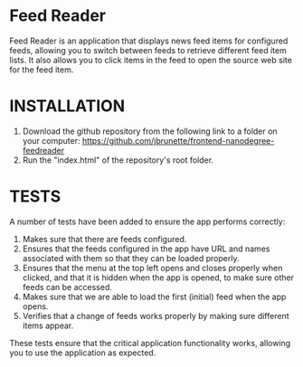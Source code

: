 Feed Reader
===================================
Feed Reader is an application that displays news feed items for configured feeds, allowing you to switch between feeds to retrieve different feed item lists.  It also allows you to click items in the feed to open the source web site for the feed item.

 INSTALLATION
 ==================================
 1. Download the github repository from the following link to a folder on your computer:
   https://github.com/jbrunette/frontend-nanodegree-feedreader
 2. Run the "index.html" of the repository's root folder.

TESTS
===================================
A number of tests have been added to ensure the app performs correctly:

1. Makes sure that there are feeds configured.
2. Ensures that the feeds configured in the app have URL and names associated with them so that they can be loaded properly.
3. Ensures that the menu at the top left opens and closes properly when clicked, and that it is hidden when the app is opened, to make sure other feeds can be accessed.
4. Makes sure that we are able to load the first (initial) feed when the app opens.
5. Verifies that a change of feeds works properly by making sure different items appear.

These tests ensure that the critical application functionality works, allowing you to use the application as expected.
